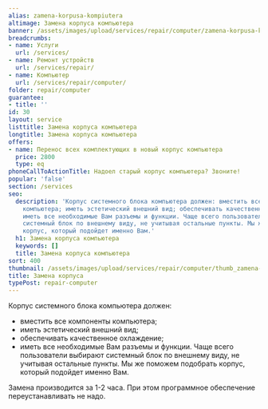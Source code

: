 ```yaml
---
alias: zamena-korpusa-kompiutera
altimage: Замена корпуса компьютера
banner: /assets/images/upload/services/repair/computer/zamena-korpusa-kompiutera.jpg
breadcrumbs:
- name: Услуги
  url: /services/
- name: Ремонт устройств
  url: /services/repair/
- name: Компьютер
  url: /services/repair/computer/
folder: repair/computer
guarantee:
- title: ''
id: 30
layout: service
listtitle: Замена корпуса компьютера
longtitle: Замена корпуса компьютера
offers:
- name: Перенос всех комплектующих в новый корпус компьютера
  price: 2800
  type: eq
phoneCallToActionTitle: Надоел старый корпус компьютера? Звоните!
popular: 'false'
section: /services
seo:
  description: 'Корпус системного блока компьютера должен: вместить все компоненты
    компьютера; иметь эстетический внешний вид; обеспечивать качественное охлаждение;
    иметь все необходимые Вам разъемы и функции. Чаще всего пользователи выбирают
    системный блок по внешнему виду, не учитывая остальные пункты. Мы же поможем подобрать
    корпус, который подойдет именно Вам.'
  h1: Замена корпуса компьютера
  keywords: []
  title: Замена корпуса компьютера
sort: 400
thumbnail: /assets/images/upload/services/repair/computer/thumb_zamena-korpusa-kompiutera.jpg
title: Замена корпуса
typePost: repair-computer
---
```

Корпус системного блока компьютера должен:

* вместить все компоненты компьютера;
* иметь эстетический внешний вид;
* обеспечивать качественное охлаждение;
* иметь все необходимые Вам разъемы и функции.
Чаще всего пользователи выбирают системный блок по внешнему виду, не учитывая остальные пункты. Мы же поможем подобрать корпус, который подойдет именно Вам.

Замена производится за 1-2 часа. При этом программное обеспечение переустанавливать не надо.